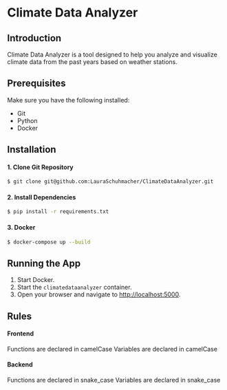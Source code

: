 # Climate Data Analyzer
## Introduction
Climate Data Analyzer is a tool designed to help you analyze and visualize climate data from the past years based on weather stations.

## Prerequisites
Make sure you have the following installed:
- Git
- Python
- Docker

## Installation
#### 1. Clone Git Repository
```bash
$ git clone git@github.com:LauraSchuhmacher/ClimateDataAnalyzer.git
```
#### 2. Install Dependencies
```bash
$ pip install -r requirements.txt
```
#### 3. Docker
```bash
$ docker-compose up --build
```

## Running the App
1. Start Docker. 
2. Start the `climatedataanalyzer` container.
3. Open your browser and navigate to [http://localhost:5000](http://localhost:5000).

## Rules
#### Frontend
Functions are declared in camelCase
Variables are declared in camelCase

#### Backend
Functions are declared in snake_case
Variables are declared in snake_case

